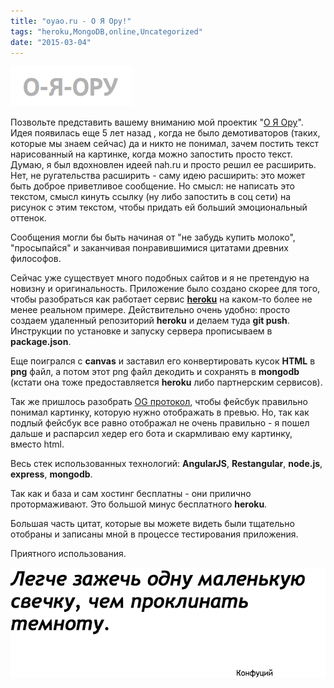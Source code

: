 ```yaml
---
title: "oyao.ru - О Я Ору!"
tags: "heroku,MongoDB,online,Uncategorized"
date: "2015-03-04"
---
```


[![oyao.ru logo](images/Screenshot-2015-03-03-21.03.55.png)](https://oyao.ru/ "https://oyao.ru/")

Позвольте представить вашему вниманию мой проектик "[О Я Ору](https://oyao.ru/ "https://oyao.ru/")". Идея появилась еще 5 лет назад , когда не было демотиваторов (таких, которые мы знаем сейчас) да и никто не понимал, зачем постить текст нарисованный на картинке, когда можно запостить просто текст. Думаю, я был вдохновлен идеей nah.ru и просто решил ее расширить. Нет, не ругательства расширить - саму идею расширить: это может быть доброе приветливое сообщение. Но смысл: не написать это текстом, смысл кинуть ссылку (ну либо запостить в соц сети) на рисунок с этим текстом, чтобы придать ей больший эмоциональный оттенок.

Сообщения могли бы быть начиная от "не забудь купить молоко", "просыпайся" и заканчивая понравившимися цитатами древних философов.

Сейчас уже существует много подобных сайтов и я не претендую на новизну и оригинальность. Приложение было создано скорее для того, чтобы разобраться как работает сервис **[heroku](https://www.heroku.com/)** на каком-то более не менее реальном примере. Действительно очень удобно: просто создаем удаленный репозиторий **heroku** и делаем туда **git push**. Инструкции по установке и запуску сервера прописываем в **package.json**.

Еще поигрался с **canvas** и заставил его конвертировать кусок **HTML** в **png** файл, а потом этот png файл декодить и сохранять в **mongodb** (кстати она тоже предоставляется **heroku** либо партнерским сервисов).

Так же пришлось разобрать [OG протокол](https://stepansuvorov.com/blog/2014/07/the-open-graph-og-protocol/), чтобы фейсбук правильно понимал картинку, которую нужно отображать в превью. Но, так как подлый фейсбук все равно отображал не очень правильно - я пошел дальше и распарсил хедер его бота и скармливаю ему картинку, вместо html.

Весь стек использованных технологий: **AngularJS**, **Restangular**, **node.js**, **express**, **mongodb**.

Так как и база и сам хостинг бесплатны - они прилично протормаживают. Это большой минус бесплатного **heroku**.

Большая часть цитат, которые вы можете видеть были тщательно отобраны и записаны мной в процессе тестирования приложения.

Приятного использования.

[![oyao.ru example](images/4eepxc.png)](https://oyao.ru/4eepxc "https://oyao.ru/4eepxc")
